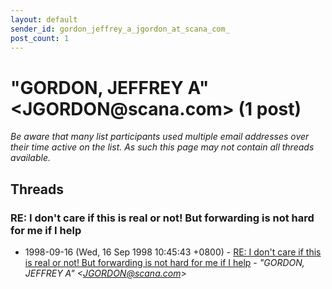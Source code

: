 ```yaml
---
layout: default
sender_id: gordon_jeffrey_a_jgordon_at_scana_com_
post_count: 1
---
```


# "GORDON, JEFFREY A" <JGORDON<span>@</span>scana.com> (1 post)

_Be aware that many list participants used multiple email addresses over their time active on the list. As such this page may not contain all threads available._

## Threads

### RE: I don't care if this is real or not! But forwarding is not hard for me if I help
+ 1998-09-16 (Wed, 16 Sep 1998 10:45:43 +0800) - [RE: I don't care if this is real or not! But forwarding is not hard for me if I help](/archive/1998/09/b9790d2a40f437497c74037c3bbdfee4846080918e79c0f5ff11bb8662d1155e) - _"GORDON, JEFFREY A" \<JGORDON@scana.com\>_

